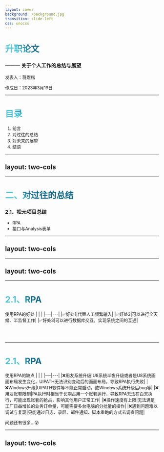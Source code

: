 ```yaml
---
layout: cover
background: /background.jpg
transition: slide-left
css: unocss
---
```


# 升职论文

### ——— 关于个人工作的总结与展望

<div class="font-serif text-base right-20 bottom-10 absolute">
  <span>发表人：蒋煜楷</span>
  <p>作成日：2023年3月19日</p>
</div>

---

# 目录

1. 前言
2. 对过往的总结
3. 对未来的展望
4. 结语

---
layout: two-cols
---

<template v-slot:default>

# 一、前言

《软件项目管理学》的里程碑(Milestone)，是项目中完成阶段性工作的标志，是一个任务结束的明确的起止点。

标志着上一个阶段的结束、下一个阶段开始。
</template>

<template v-slot:right>

![Local Image](/milestone.jpg)

</template>

<!--
1、如软件项目管理学中里程碑(Milestone)意义一般，是项目中完成阶段性工作的标志，是一个任务结束的明确的起止点。

2、通过基于项目现状的现实需求对未来的工作进行合理的展望，设定合理的个人工作预期，依照早期规划明确正确的努力及进步方向，从而更高效驱动自身发展与提高。
-->

---

# 二、对过往的总结

### 2.1、松元项目总结

- RPA
- 接口与Analysis表单

<!--
分为两个点来说

1、RPA

2、接口与Analysis表单
-->

---
layout: two-cols
---

<template v-slot:default>

# 2.1、RPA
RPA 是什么？

<p class="p-r-5">机器人流程自动化（Robotic process automation）简称RPA，是以软件机器人及人工智能（AI）为基础的业务流程自动化技术。</P>


<p class="p-r-5">在传统的工作流自动化技术工具中，会由程序设计师产生自动化任务的动作列表，并且会用内部的应用程序接口（API）或是专用的脚本语言作为和后台系统之间的接口。有些软件可能没有这类用途的API，而RPA可以降低其自动化的门槛。相较之下，RPA系统会观察使用者在应用软件中图形用户界面（GUI）所进行的工作，并且直接在GUI上自动重复这些工作。</p>

</template>
<template v-slot:right>

![Local Image](/uipath-2.png)

</template>

<!--RPA工具在技术上类似图形用户界面测试工具，这些测试工具也会自动和图形用户界面互动，并且通常是先由使用者示范其流程，再由这些工具来重现。和这类测试工具不同的地方在于，RPA工具可以在多个应用程序之间处理、交换数据，例如接收内含发票的电子邮件、取得其中数据，然后输入到簿记系统中。-->

<style>
h1 {
  background-color: #2B90B6;
  background-image: linear-gradient(45deg, #4EC5D4 10%, #146b8c 20%);
  background-size: 100%;
  -webkit-background-clip: text;
  -moz-background-clip: text;
  -webkit-text-fill-color: transparent;
  -moz-text-fill-color: transparent;
}
</style>

---
layout: two-cols
---

<template v-slot:default>

# 2.1、RPA
为什么选择RPA

<p class="p-r-5">刚进公司的时候，跟进的第一块业务是松元工厂的RPA模块，用了一两周的时间，从零开始到接手松元RPA项目的维护和改进。起初，RPA的技术选择是因为松元公司对接的U8供应商无法提供相关接口。</p>

<p class="p-r-5">RPA主要是使用UIPATH这款软件进行实现类似脚本的可视化编程操作。和代码编程类似，得益于UIPATH给予的Windows统一的控制API，我们可以做到但不限于：数据库操作、本地配置文件读取、模拟点击、Windows进程管理、桌面快照等功能。通过可视化界面的任务动作编排，可以将原本需要员工手动录入系统的动作流程转换为RPA能理解的可执行程序。</p>

</template>
<template v-slot:right>

![Local Image](/uipath-1.png)

</template>

<style>
h1 {
  background-color: #2B90B6;
  background-image: linear-gradient(45deg, #4EC5D4 10%, #146b8c 20%);
  background-size: 100%;
  -webkit-background-clip: text;
  -moz-background-clip: text;
  -webkit-text-fill-color: transparent;
  -moz-text-fill-color: transparent;
}
</style>
---

# 2.1、RPA
使用RPA的好处
| | |
|---|---|
|✅好处1|代替人工频繁输入|
|✅好处2|可以进行全天候、半监督工作|
|✅好处3|可以进行数据库交互，实现系统之间的互通|

<br/>
<br/>

<style>
h1 {
  background-color: #2B90B6;
  background-image: linear-gradient(45deg, #4EC5D4 10%, #146b8c 20%);
  background-size: 100%;
  -webkit-background-clip: text;
  -moz-background-clip: text;
  -webkit-text-fill-color: transparent;
  -moz-text-fill-color: transparent;
}
</style>

<!--
可视化的
-->
---

# 2.1、RPA
使用RPA的缺点
| | |
|---|---|
|❌用友系统升级|U8系统半夜升级或者是U8系统画面布局发生变化，UIPATH无法识别变动后的画面布局，导致RPA执行失败|
|❌Windows升级|UIPATH软件等不能正常启动，或Windows系统升级后bug等|
|❌用友账套限制|PA执行时相当于长期占用一个账套运行，导致RPA无法在白天执行，可能出现账套的抢占，影响其他用户正常工作|
|❌操作速度有上限|无法满足工厂日益增长的业务订单量，可能需要多台电脑的分批量的操作|
|❌遇到问题难以调试与复现|只能通过日志、录屏、邮件通知、脚本重跑的方式去调查问题|

问题还有很多...😵

<style>
h1 {
  background-color: #2B90B6;
  background-image: linear-gradient(45deg, #4EC5D4 10%, #146b8c 20%);
  background-size: 100%;
  -webkit-background-clip: text;
  -moz-background-clip: text;
  -webkit-text-fill-color: transparent;
  -moz-text-fill-color: transparent;
}
</style>

---
layout: two-cols
---

<template v-slot:default>

# 2.1、RPA
RPA不止于RPA

周边知识点
- Windows的batch脚本编写
- Windows的定时任务
- pgcron的定时任务
- pgsql的存储过程
- Linux的crontab定时任务
- Linux的shell脚本编写
</template>

<template v-slot:right>

```batch
# 查看当前系统的所有进程
tasklist|find /i "%rpa%"
# 连接数据库
set PGPASSWORD=%password%
# for循环读取数据库结果
for /f "delims="  %%t in (
  'psql.exe -h %host% 
            -p %port%  
            -d %database% 
            -U %username% 
            -c "copy (%queueIcOutSql%) to STDOUT" '
  ) do (
    set result=%%t
)
```

</template>

<style>
h1 {
  background-color: #2B90B6;
  background-image: linear-gradient(45deg, #4EC5D4 10%, #146b8c 20%);
  background-size: 100%;
  -webkit-background-clip: text;
  -moz-background-clip: text;
  -webkit-text-fill-color: transparent;
  -moz-text-fill-color: transparent;
}
</style>